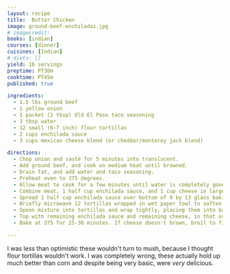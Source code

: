```yaml
---
layout: recipe
title:  Butter Chicken
image: ground-beef-enchiladas.jpg
# imagecredit:
books: [indian]
courses: [dinner]
cuisines: [Indian]
# diets: []
yield: 16 servings
preptime: PT30m
cooktime: PT45m
published: true

ingredients:
  - 1.5 lbs ground beef
  - 1 yellow onion
  - 1 packet (2 tbsp) Old El Paso taco seasoning
  - 3 tbsp water
  - 12 small (6-7 inch) flour tortillas
  - 2 cups enchilada sauce
  - 3 cups mexican cheese blend (or cheddar/monterey jack blend)

directions:
  - Chop onion and sauté for 5 minutes into translucent.
  - Add ground beef, and cook on medium heat until browned.
  - Drain fat, and add water and taco seasoning.
  - Preheat oven to 375 degrees.
  - Allow meat to cook for a few minutes until water is completely gone.
  - Combine meat, 1 half cup enchilada sauce, and 1 cup cheese in large bowl.
  - Spread 1 half cup enchilada sauce over bottom of 9 by 13 glass baking dish.
  - Briefly microwave 12 tortillas wrapped in wet paper towl to soften them slightly.
  - Spoon mixture into tortillas and wrap tightly, placing them into baking dish.
  - Top with remaining enchilada sauce and remaining cheese, in that order.
  - Bake at 375 for 25-30 minutes. If cheese doesn't brown, broil to finish.

---
```

I was less than optimistic these wouldn't turn to mush, because I thought flour tortillas wouldn't work. I was completely wrong, these actually hold up much better than corn and despite being very basic, were *very* delicious.
